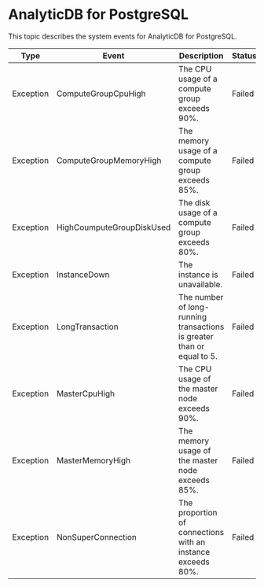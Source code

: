# AnalyticDB for PostgreSQL

This topic describes the system events for AnalyticDB for PostgreSQL.

|Type|Event|Description|Status|Level|
|----|-----|-----------|------|-----|
|Exception|ComputeGroupCpuHigh|The CPU usage of a compute group exceeds 90%.|Failed|Critical|
|Exception|ComputeGroupMemoryHigh|The memory usage of a compute group exceeds 85%.|Failed|Critical|
|Exception|HighCoumputeGroupDiskUsed|The disk usage of a compute group exceeds 80%.|Failed|Critical|
|Exception|InstanceDown|The instance is unavailable.|Failed|Critical|
|Exception|LongTransaction|The number of long-running transactions is greater than or equal to 5.|Failed|Critical|
|Exception|MasterCpuHigh|The CPU usage of the master node exceeds 90%.|Failed|Critical|
|Exception|MasterMemoryHigh|The memory usage of the master node exceeds 85%.|Failed|Critical|
|Exception|NonSuperConnection|The proportion of connections with an instance exceeds 80%.|Failed|Critical|

